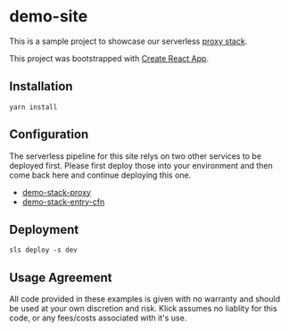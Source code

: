 # demo-site

This is a sample project to showcase our serverless [proxy stack](https://github.com/KlickMarketing/demo-stack-proxy).

This project was bootstrapped with [Create React App](https://github.com/facebook/create-react-app).

## Installation

`yarn install`

## Configuration

The serverless pipeline for this site relys on two other services to be deployed first.
Please first deploy those into your environment and then come back here and continue deploying this one.

- [demo-stack-proxy](https://github.com/KlickMarketing/demo-stack-proxy)
- [demo-stack-entry-cfn](https://github.com/KlickMarketing/demo-stack-entry-cfn)

## Deployment

`sls deploy -s dev`

## Usage Agreement

All code provided in these examples is given with no warranty and should be used at your own discretion and risk. Klick assumes no liablity for this code, or any fees/costs associated with it's use. 

